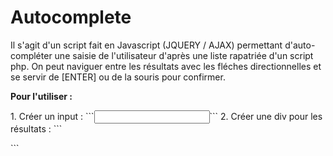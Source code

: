 # Autocomplete

Il s'agit d'un script fait en Javascript (JQUERY / AJAX) permettant d'auto-compléter une saisie de l'utilisateur d'après une liste rapatriée d'un
script php. On peut naviguer entre les résultats avec les fléches directionnelles et se servir de [ENTER] ou de la souris pour confirmer.

<b>Pour l'utiliser :</b>
<p>
  1. Créer un input : ```<input type="text" id="search" />```
  2. Créer une div pour les résultats : ```<div id="results"></div>```
